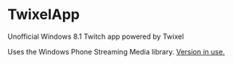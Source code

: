 TwixelApp
=========

Unofficial Windows 8.1 Twitch app powered by Twixel

Uses the Windows Phone Streaming Media library. [Version in use.](http://phonesm.codeplex.com/SourceControl/changeset/1b3cb21dcd53fbbc118ed924204f259c44167cea)
